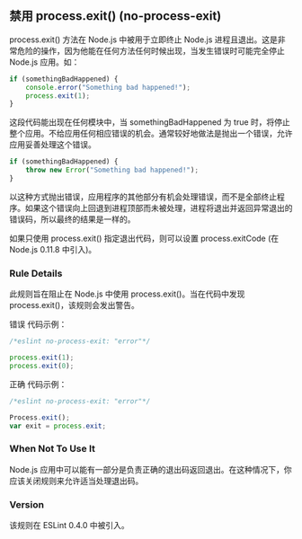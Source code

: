## 禁用 process.exit() (no-process-exit)

process.exit() 方法在 Node.js 中被用于立即终止 Node.js 进程且退出。这是非常危险的操作，因为他能在任何方法任何时候出现，当发生错误时可能完全停止 Node.js 应用。如：
```js
if (somethingBadHappened) {
    console.error("Something bad happened!");
    process.exit(1);
}
```
这段代码能出现在任何模块中，当 somethingBadHappened 为 true 时，将停止整个应用。不给应用任何相应错误的机会。通常较好地做法是抛出一个错误，允许应用妥善处理这个错误。
```js
if (somethingBadHappened) {
    throw new Error("Something bad happened!");
}
```
以这种方式抛出错误，应用程序的其他部分有机会处理错误，而不是全部终止程序。如果这个错误向上回退到进程顶部而未被处理，进程将退出并返回异常退出的错误码，所以最终的结果是一样的。

如果只使用 process.exit() 指定退出代码，则可以设置 process.exitCode (在 Node.js 0.11.8 中引入)。

### Rule Details
此规则旨在阻止在 Node.js 中使用 process.exit()。当在代码中发现 process.exit()，该规则会发出警告。

错误 代码示例：
```js
/*eslint no-process-exit: "error"*/

process.exit(1);
process.exit(0);
```

正确 代码示例：
```js
/*eslint no-process-exit: "error"*/

Process.exit();
var exit = process.exit;
```

### When Not To Use It
Node.js 应用中可以能有一部分是负责正确的退出码返回退出。在这种情况下，你应该关闭规则来允许适当处理退出码。

### Version
该规则在 ESLint 0.4.0 中被引入。
